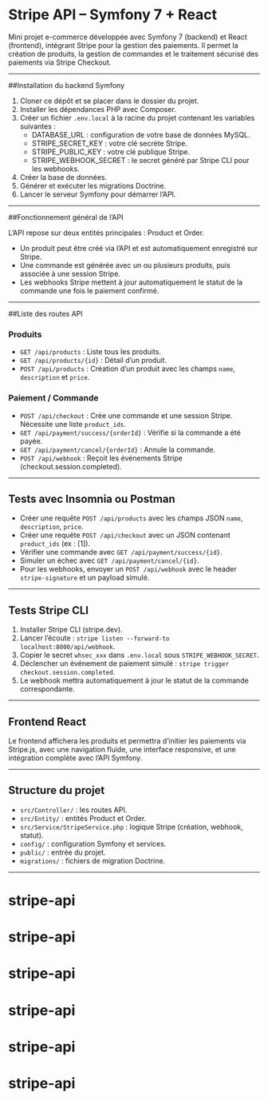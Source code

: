 # Stripe API – Symfony 7 + React

Mini projet e-commerce développée avec Symfony 7 (backend) et React (frontend), intégrant Stripe pour la gestion des paiements. Il permet la création de produits, la gestion de commandes et le traitement sécurisé des paiements via Stripe Checkout.

---

##Installation du backend Symfony

1. Cloner ce dépôt et se placer dans le dossier du projet.
2. Installer les dépendances PHP avec Composer.
3. Créer un fichier `.env.local` à la racine du projet contenant les variables suivantes :
   - DATABASE_URL : configuration de votre base de données MySQL.
   - STRIPE_SECRET_KEY : votre clé secrète Stripe.
   - STRIPE_PUBLIC_KEY : votre clé publique Stripe.
   - STRIPE_WEBHOOK_SECRET : le secret généré par Stripe CLI pour les webhooks.
4. Créer la base de données.
5. Générer et exécuter les migrations Doctrine.
6. Lancer le serveur Symfony pour démarrer l’API.

---

##Fonctionnement général de l’API

L’API repose sur deux entités principales : Product et Order.

- Un produit peut être créé via l’API et est automatiquement enregistré sur Stripe.
- Une commande est générée avec un ou plusieurs produits, puis associée à une session Stripe.
- Les webhooks Stripe mettent à jour automatiquement le statut de la commande une fois le paiement confirmé.

---

##Liste des routes API

### Produits

- `GET /api/products` : Liste tous les produits.
- `GET /api/products/{id}` : Détail d’un produit.
- `POST /api/products` : Création d’un produit avec les champs `name`, `description` et `price`.

### Paiement / Commande

- `POST /api/checkout` : Crée une commande et une session Stripe. Nécessite une liste `product_ids`.
- `GET /api/payment/success/{orderId}` : Vérifie si la commande a été payée.
- `GET /api/payment/cancel/{orderId}` : Annule la commande.
- `POST /api/webhook` : Reçoit les événements Stripe (checkout.session.completed).

---

## Tests avec Insomnia ou Postman

- Créer une requête `POST /api/products` avec les champs JSON `name`, `description`, `price`.
- Créer une requête `POST /api/checkout` avec un JSON contenant `product_ids` (ex : [1]).
- Vérifier une commande avec `GET /api/payment/success/{id}`.
- Simuler un échec avec `GET /api/payment/cancel/{id}`.
- Pour les webhooks, envoyer un `POST /api/webhook` avec le header `stripe-signature` et un payload simulé.

---

## Tests Stripe CLI

1. Installer Stripe CLI (stripe.dev).
2. Lancer l’écoute : `stripe listen --forward-to localhost:8000/api/webhook`.
3. Copier le secret `whsec_xxx` dans `.env.local` sous `STRIPE_WEBHOOK_SECRET`.
4. Déclencher un événement de paiement simulé : `stripe trigger checkout.session.completed`.
5. Le webhook mettra automatiquement à jour le statut de la commande correspondante.

---

## Frontend React

Le frontend affichera les produits et permettra d’initier les paiements via Stripe.js, avec une navigation fluide, une interface responsive, et une intégration complète avec l’API Symfony.

---

## Structure du projet

- `src/Controller/` : les routes API.
- `src/Entity/` : entités Product et Order.
- `src/Service/StripeService.php` : logique Stripe (création, webhook, statut).
- `config/` : configuration Symfony et services.
- `public/` : entrée du projet.
- `migrations/` : fichiers de migration Doctrine.

---

# stripe-api
# stripe-api
# stripe-api
# stripe-api
# stripe-api
# stripe-api

